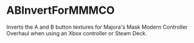 # ABInvertForMMMCO
Inverts the A and B button textures for Majora's Mask Modern Controller Overhaul when using an Xbox controller or Steam Deck.
